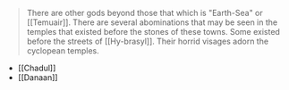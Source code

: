 > There are other gods beyond those that which is "Earth-Sea" or [[Temuair]]. There are several abominations that may be seen in the temples that existed before the stones of these towns. Some existed before the streets of [[Hy-brasyl]]. Their horrid visages adorn the cyclopean temples.

- [[Chadul]]
- [[Danaan]]